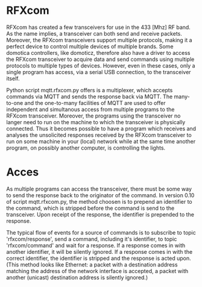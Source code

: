 # RFXcom
RFXcom has created a few transceivers for use in the 433 [Mhz] RF band. As the name implies, a transceiver can both send and receive packets. Moreover, the RFXcom transceivers support multiple protocols, making it a perfect device to control multiple devices of multiple brands. Some domotica controllers, like domoticz, therefore also have a driver to access the RFXcom transceiver to acquire data and send commands using multiple protocols to multiple types of devices. However, even in these cases, only a single program has access, via a serial USB connection, to the transceiver itself.

Python script mqtt.rfxcom.py offers is a multiplexer, which accepts commands via MQTT and sends the response back via MQTT. The many-to-one and the one-to-many facilities of MQTT are used to offer independent and simultanous access from multiple programs to the RFXcom transceiver. Moreover, the programs using the transceiver no langer need to run on the machine to which the transceiver is physically connected. Thus it becomes possible to have a program which receives and analyses the unsolicited responses received by the RFXcom transceiver to run on some machine in your (local) network while at the same time another program, on possibly another computer, is controlling the lights.

# Acces
As multiple programs can access the transceiver, there must be some way to send the response back to the originator of the command. In version 0.10 of script mqtt.rfxcom.py, the method choosen is to prepend an identifier to the command, which is stripped before the command is send to the transceiver. Upon receipt of the response, the identifier is prepended to the response.

The typical flow of events for a source of commands is to subscribe to topic 'rfxcom/response', send a command, including it's identifier, to topic 'rfxcom/command' and wait for a response. If a response comes in with another identifier, it will be silently ignored. If a response comes in with the correct identifier, the identifier is stripped and the response is acted upon. (This method looks like Ethernet: a packet with a destination address matching the address of the network interface is accepted, a packet with another (unicast) destination address is silently ignored.)
